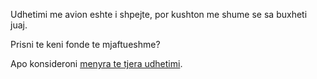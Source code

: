 Udhetimi me avion eshte i shpejte, por kushton me shume se sa buxheti juaj. 

Prisni te keni fonde te mjaftueshme?

Apo konsideroni [menyra te tjera udhetimi](../hyrje.md).
